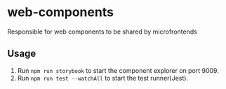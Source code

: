 # web-components

Responsible for web components to be shared by microfrontends

## Usage

1. Run `npm run storybook` to start the component explorer on port 9009.
2. Run `npm run test --watchAll` to start the test runner(Jest).
